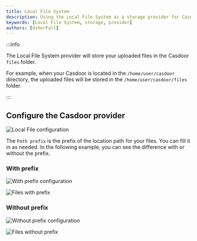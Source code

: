 ```yaml
---
title: Local File System
description: Using the Local File System as a storage provider for Casdoor
keywords: [Local File System, storage, provider]
authors: [UsherFall]
---
```


:::info

The Local File System provider will store your uploaded files in the Casdoor `files` folder.

For example, when your Casdoor is located in the `/home/user/casdoor` directory, the uploaded files will be stored in the `/home/user/casdoor/files` folder.

:::

## Configure the Casdoor provider

![Local File configuration](/img/providers/storage/localFileConfig.png)

The `Path prefix` is the prefix of the location path for your files. You can fill it in as needed.
In the following example, you can see the difference with or without the prefix.

### With prefix

![With prefix configuration](/img/providers/storage/localFileWithPre.png)

![Files with prefix](/img/providers/storage/localFileWithResult.png)

### Without prefix

![Without prefix configuration](/img/providers/storage/localFileWithoutPre.png)

![Files without prefix](/img/providers/storage/localFileWithoutResult.png)
